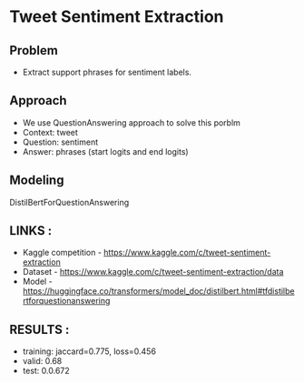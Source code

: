 # Tweet Sentiment Extraction

## Problem
- Extract support phrases for sentiment labels.

## Approach

- We use QuestionAnswering approach to solve this porblm
- Context: tweet
- Question: sentiment
- Answer: phrases (start logits and  end logits)

## Modeling
DistilBertForQuestionAnswering


## LINKS :
 * Kaggle competition - https://www.kaggle.com/c/tweet-sentiment-extraction
 * Dataset - https://www.kaggle.com/c/tweet-sentiment-extraction/data
 * Model - https://huggingface.co/transformers/model_doc/distilbert.html#tfdistilbertforquestionanswering
 

## RESULTS :

- training: jaccard=0.775, loss=0.456
- valid: 0.68
- test: 0.0.672



